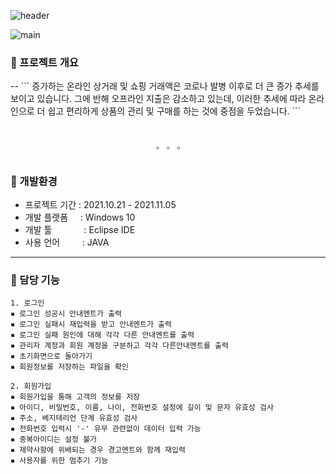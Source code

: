 ![header](https://capsule-render.vercel.app/api?type=Cylinder&color=6B9F38&height=150&section=header&text=🥑씽씽마트🥑%20&fontSize=90&fontColor=FFFFFF&fontAlignY=57&animation=twinkling)

![main](https://user-images.githubusercontent.com/95897233/153393179-d993df18-89ee-44a2-aa7c-22c7c29e0b4e.JPG)

<h3>🌿 프로젝트 개요</h3>
--
``` 
 증가하는 온라인 상거래 및 쇼핑 거래액은 코로나 발병 이후로 더 큰 증가 추세를 보이고 있습니다. 
 그에 반해 오프라인 지출은 감소하고 있는데, 이러한 추세에 따라 온라인으로 더 쉽고 편리하게 상품의 
 관리 및 구매를 하는 것에 중점을 두었습니다. 
 ```

<h6>ㅤ
<div align="center">▫&nbsp;&nbsp;&nbsp;▫&nbsp;&nbsp;&nbsp;▫</div>  
<h3>🌿 개발환경</h3>  

- 프로젝트 기간 : 2021.10.21 - 2021.11.05  
- 개발 플랫폼 &nbsp;&nbsp;&nbsp;&nbsp;: Windows 10  
- 개발 툴 &nbsp;&nbsp;&nbsp;&nbsp;&nbsp;&nbsp;&nbsp;&nbsp;&nbsp;&nbsp;&nbsp;&nbsp;: Eclipse IDE
- 사용 언어 &nbsp;&nbsp;&nbsp;&nbsp;&nbsp;&nbsp;&nbsp;&nbsp;: JAVA
---
<h3>🍴 담당 기능</h3>

```
1. 로그인
▪ 로그인 성공시 안내멘트가 출력  
▪ 로그인 실패시 재입력을 받고 안내멘트가 출력  
▪ 로그인 실패 원인에 대해 각각 다른 안내멘트를 출력  
▪ 관리자 계정과 회원 계정을 구분하고 각각 다른안내멘트를 출력  
▪ 초기화면으로 돌아가기  
▪ 회원정보를 저장하는 파일을 확인
```
```
2. 회원가입
▪ 회원가입을 통해 고객의 정보를 저장  
▪ 아이디, 비밀번호, 이름, 나이, 전화번호 설정에 길이 및 문자 유효성 검사  
▪ 주소, 베지테리언 단계 유효성 검사  
▪ 전화번호 입력시 '-' 유무 관련없이 데이터 입력 가능  
▪ 중복아이디는 설정 불가  
▪ 제약사항에 위배되는 경우 경고멘트와 함께 재입력  
▪ 사용자를 위한 멈추기 기능
```
